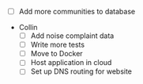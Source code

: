 - [ ] Add more communities to database
- Collin
  - [ ] Add noise complaint data
  - [ ] Write more tests
  - [ ] Move to Docker
  - [ ] Host application in cloud
  - [ ] Set up DNS routing for website
